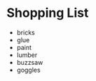 <h1>Shopping List</h1>
<ul>
 <li>bricks</li>
 <li>glue</li>
 <li>paint</li>
 <li>lumber</li>
 <li>buzzsaw</li>
 <li>goggles</li>
 </ul>
